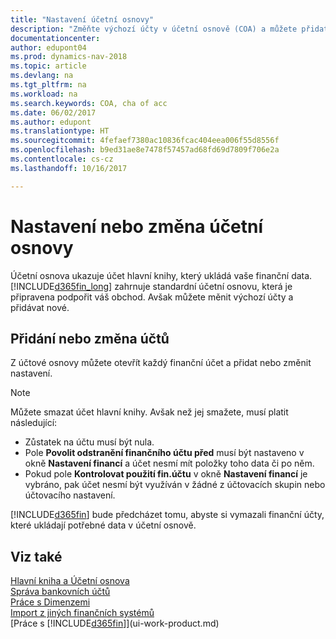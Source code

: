 ```yaml
---
title: "Nastavení účetní osnovy"
description: "Změňte výchozí účty v účetní osnově (COA) a můžete přidat nové účty."
documentationcenter: 
author: edupont04
ms.prod: dynamics-nav-2018
ms.topic: article
ms.devlang: na
ms.tgt_pltfrm: na
ms.workload: na
ms.search.keywords: COA, cha of acc
ms.date: 06/02/2017
ms.author: edupont
ms.translationtype: HT
ms.sourcegitcommit: 4fefaef7380ac10836fcac404eea006f55d8556f
ms.openlocfilehash: b9ed31ae8e7478f57457ad68fd69d7809f706e2a
ms.contentlocale: cs-cz
ms.lasthandoff: 10/16/2017

---
```

# <a name="setting-up-or-changing-the-chart-of-accounts"></a>Nastavení nebo změna účetní osnovy
Účetní osnova ukazuje účet hlavní knihy, který ukládá vaše finanční data. [!INCLUDE[d365fin_long](includes/d365fin_long_md.md)] zahrnuje standardní účetní osnovu, která je připravena podpořit váš obchod.
Avšak můžete měnit výchozí účty a přidávat nové.  

## <a name="adding-or-changing-accounts"></a>Přidání nebo změna účtů
Z účtové osnovy můžete otevřít každý finanční účet a přidat nebo změnit nastavení.

> [!NOTE]  
>   Můžete smazat účet hlavní knihy. Avšak než jej smažete, musí platit následující:  

* Zůstatek na účtu musí být nula.  
* Pole **Povolit odstranění finančního účtu před** musí být nastaveno v okně **Nastavení financí** a účet nesmí mít položky toho data či po něm.  
* Pokud pole **Kontrolovat použití fin.účtu** v okně **Nastavení financí** je vybráno, pak účet nesmí být využíván v žádné z účtovacích skupin nebo účtovacího nastavení.  

[!INCLUDE[d365fin](includes/d365fin_md.md)] bude předcházet tomu, abyste si vymazali finanční účty, které ukládají potřebné data v účetní osnově.  

## <a name="see-also"></a>Viz také
[Hlavní kniha a Účetní osnova](finance-general-ledger.md)  
[Správa bankovních účtů](bank-manage-bank-accounts.md)  
[Práce s Dimenzemi](finance-dimensions.md)  
[Import z jiných finančních systémů](upload-data.md)  
[Práce s [!INCLUDE[d365fin](includes/d365fin_md.md)]](ui-work-product.md)  

## 

